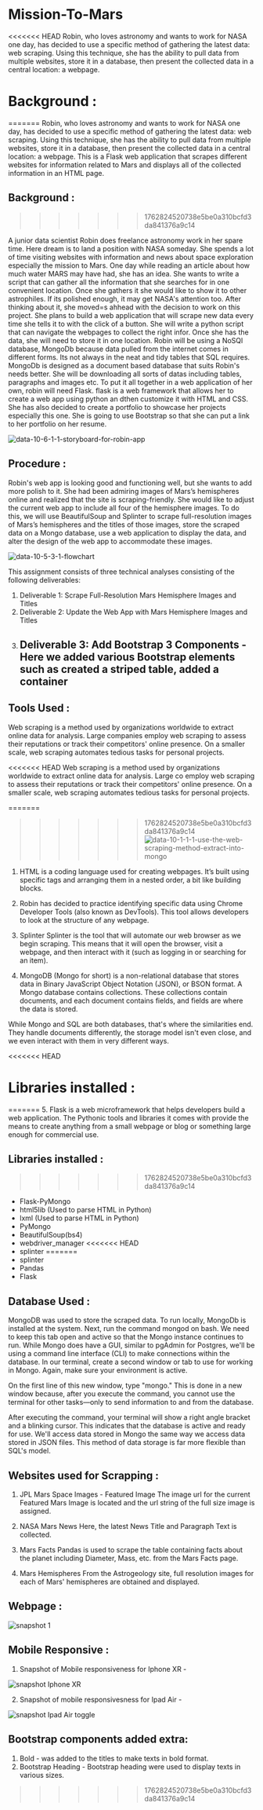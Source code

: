 # Mission-To-Mars
<<<<<<< HEAD
Robin, who loves astronomy and wants to work for NASA one day, has decided to use a specific method of gathering the latest data: web scraping. Using this technique, she has the ability to pull data from multiple websites, store it in a database, then present the collected data in a central location: a webpage. 

# Background :
=======
Robin, who loves astronomy and wants to work for NASA one day, has decided to use a specific method of gathering the latest data: web scraping. Using this technique, she has the ability to pull data from multiple websites, store it in a database, then present the collected data in a central location: a webpage. This is a Flask web application that scrapes different websites for information related to Mars and displays all of the collected information in an HTML page.

## Background :
>>>>>>> 1762824520738e5be0a310bcfd3da841376a9c14

A junior data scientist Robin does freelance astronomy work in her spare time. Here dream is to land a position with NASA someday. She spends a lot of time visiting websites with information and news about space exploration especially the mission to Mars. One day while reading an article about how much water MARS may have had, she has an idea. She wants to write a script that can gather all the information that she searches for in one convenient location. Once she gathers it she would like to show it to other astrophiles. If its polished enough, it may get NASA's attention too. After thinking about it, she moved=s ahhead with the decision to work on this project. She plans to build a web application that will scrape new data every time she tells it to with the click of a button. She will write a python script that can navigate the webpages to collect the right infor. Once she has the data, she will need to store it in one location. Robin will be using a NoSQl database, MongoDb because data pulled from the internet comes in different forms. Its not always in the neat and tidy tables that SQL requires. MongoDb is designed as a document based database that suits Robin's needs better. She will be downloading all sorts of datas including tables, paragraphs and images etc. To put it all together in a web application of her own, robin will need Flask. flask is a web framework that allows her to create a web app using python an dthen customize it with HTML and CSS. She has also decided to create a portfolio to showcase her  projects especially this one. She is going to use Bootstrap so that she can put a link to her portfolio on her resume.


![data-10-6-1-1-storyboard-for-robin-app](https://user-images.githubusercontent.com/23488019/148723510-99596694-6186-424f-81ef-0ca5c996ed82.png)



## Procedure : 
Robin's web app is looking good and functioning well, but she wants to add more polish to it. She had been admiring images of Mars’s hemispheres online and realized that the site is scraping-friendly. She would like to adjust the current web app to include all four of the hemisphere images. To do this, we will use BeautifulSoup and Splinter to scrape full-resolution images of Mars’s hemispheres and the titles of those images, store the scraped data on a Mongo database, use a web application to display the data, and alter the design of the web app to accommodate these images. 


![data-10-5-3-1-flowchart](https://user-images.githubusercontent.com/23488019/148723548-a62c89e4-c406-4345-8bbf-d952974421e2.png)


This  assignment consists of three technical analyses consisting of the following deliverables:

1. Deliverable 1: Scrape Full-Resolution Mars Hemisphere Images and Titles
2. Deliverable 2: Update the Web App with Mars Hemisphere Images and Titles
3. Deliverable 3: Add Bootstrap 3 Components - Here we added various Bootstrap elements such as created a striped table, added a container
    - 

## Tools Used :

Web scraping is a method used by organizations worldwide to extract online data for analysis. Large companies employ web scraping to assess their reputations or track their competitors' online presence. On a smaller scale, web scraping automates tedious tasks for personal projects.


<<<<<<< HEAD
Web scraping is a method used by organizations worldwide to extract online data for analysis. Large co
employ web scraping to assess their reputations or track their competitors' online presence.
On a smaller scale, web scraping automates tedious tasks for personal projects.


=======
>>>>>>> 1762824520738e5be0a310bcfd3da841376a9c14
![data-10-1-1-1-use-the-web-scraping-method-extract-into-mongo](https://user-images.githubusercontent.com/23488019/148616782-98d2d5ab-c80b-411d-8847-5f30d4a985ee.png)

1. HTML is a coding language used for creating webpages. It’s built using specific tags and arranging them in a nested order, a bit like building blocks.

2. Robin has decided to practice identifying specific data using Chrome Developer Tools (also known as DevTools). This tool allows developers to look at the structure of any webpage. 

3. Splinter
Splinter is the tool that will automate our web browser as we begin scraping. This means that it will open the browser, visit a webpage, and then interact with it (such as logging in or searching for an item). 

4. MongoDB (Mongo for short) is a non-relational database that stores data in Binary JavaScript Object Notation (JSON), or BSON format. A Mongo database contains collections. These collections contain documents, and each document contains fields, and fields are where the data is stored.

While Mongo and SQL are both databases, that's where the similarities end. They handle documents differently, the storage model isn't even close, and we even interact with them in very different ways.

<<<<<<< HEAD
# Libraries installed :
=======
5. Flask  is a web microframework that helps developers build a web application. The Pythonic tools and libraries it comes with provide the means to create anything from a small webpage or blog or something large enough for commercial use.

## Libraries installed :
>>>>>>> 1762824520738e5be0a310bcfd3da841376a9c14
- Flask-PyMongo
- html5lib (Used to parse HTML in Python)
- lxml (Used to parse HTML in Python)
- PyMongo
- BeautifulSoup(bs4)
- webdriver_manager
<<<<<<< HEAD
- splinter
=======
- splinter
- Pandas
- Flask

## Database Used :

MongoDB was used to store the scraped data. To run locally, MongoDb is installed at the system. Next, run the command mongod on bash. We need to keep this tab open and active so that the Mongo instance continues to run. While Mongo does have a GUI, similar to pgAdmin for Postgres, we'll be using a command line interface (CLI) to make connections within the database. In our terminal, create a second window or tab to use for working in Mongo. Again, make sure your environment is active.

On the first line of this new window, type "mongo." This is done in a new window because, after you execute the command, you cannot use the terminal for other tasks—only to send information to and from the database.

After executing the command, your terminal will show a right angle bracket and a blinking cursor. This indicates that the database is active and ready for use.
We'll access data stored in Mongo the same way we access data stored in JSON files. This method of data storage is far more flexible than SQL's model.

## Websites used for Scrapping :

1. JPL Mars Space Images - Featured Image
The image url for the current Featured Mars Image is located and the url string of the full size image is assigned.

2. NASA Mars News
Here, the latest News Title and Paragraph Text is collected.

3. Mars Facts
Pandas is used to scrape the table containing facts about the planet including Diameter, Mass, etc. from the Mars Facts page.

4. Mars Hemispheres
From the Astrogeology site, full resolution images for each of Mars' hemispheres are obtained and displayed.

## Webpage :

![snapshot 1](https://user-images.githubusercontent.com/23488019/148728230-69369d9e-51bf-4e48-86cd-6d29b64f40dc.PNG)

## Mobile Responsive :

1. Snapshot of Mobile responsiveness for Iphone XR - 

![snapshot Iphone XR](https://user-images.githubusercontent.com/23488019/148728114-835c945f-cb32-4002-8520-a792f54a248d.PNG)

2. Snapshot of mobile responsivesness for Ipad Air - 

![snapshot Ipad Air toggle](https://user-images.githubusercontent.com/23488019/148728116-11f42c54-9b3e-4f15-96ad-3d02a36c85f6.PNG)

## Bootstrap components added extra:

1. Bold - <strong></strong> was added to the titles to make texts in bold format.
2. Bootstrap Heading - Bootstrap heading  were used to display texts in various sizes.
>>>>>>> 1762824520738e5be0a310bcfd3da841376a9c14
